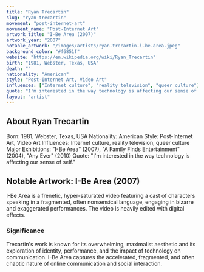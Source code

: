 ```yaml
---
title: "Ryan Trecartin"
slug: "ryan-trecartin"
movement: "post-internet-art"
movement_name: "Post-Internet Art"
artwork_title: "I-Be Area (2007)"
artwork_year: "2007"
notable_artwork: "/images/artists/ryan-trecartin-i-be-area.jpeg"
background_color: "#f6851f"
website: "https://en.wikipedia.org/wiki/Ryan_Trecartin"
birth: "1981, Webster, Texas, USA"
death: ""
nationality: "American"
style: "Post-Internet Art, Video Art"
influences: ["Internet culture", "reality television", "queer culture"]
quote: "I'm interested in the way technology is affecting our sense of self."
layout: "artist"
---
```


## About Ryan Trecartin

Born: 1981, Webster, Texas, USA Nationality: American Style: Post-Internet Art, Video Art Influences: Internet culture, reality television, queer culture Major Exhibitions: "I-Be Area" (2007), "A Family Finds Entertainment" (2004), "Any Ever" (2010) Quote: "I'm interested in the way technology is affecting our sense of self."

## Notable Artwork: I-Be Area (2007)

I-Be Area is a frenetic, hyper-saturated video featuring a cast of characters speaking in a fragmented, often nonsensical language, engaging in bizarre and exaggerated performances. The video is heavily edited with digital effects.

### Significance

Trecartin's work is known for its overwhelming, maximalist aesthetic and its exploration of identity, performance, and the impact of technology on communication. I-Be Area captures the accelerated, fragmented, and often chaotic nature of online communication and social interaction.
